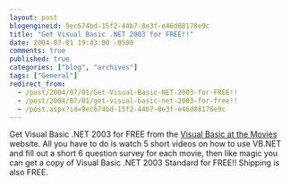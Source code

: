 ```yaml
---
layout: post
blogengineid: 9ec674bd-15f2-44b7-8e3f-e46d88178e9c
title: "Get Visual Basic .NET 2003 for FREE!!"
date: 2004-07-01 19:43:00 -0500
comments: true
published: true
categories: ["blog", "archives"]
tags: ["General"]
redirect_from: 
  - /post/2004/07/01/Get-Visual-Basic-NET-2003-for-FREE!!
  - /post/2004/07/01/get-visual-basic-net-2003-for-free!!
  - /post.aspx?id=9ec674bd-15f2-44b7-8e3f-e46d88178e9c
---
```

<!-- more -->
Get Visual Basic .NET 2003 for FREE from the <a title="Visual Basic at the Movies" href="http://msdn.microsoft.com/vbasic/atthemovies/" target="_blank">Visual Basic at the Movies</a> website.&nbsp;All you have to do is&nbsp;watch 5 short videos on how to use VB.NET and fill out a short 6 question survey for each movie,&nbsp;then like magic you can get a copy of Visual Basic .NET 2003 Standard for FREE!! Shipping is also FREE.
